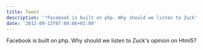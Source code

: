 ```yaml
---
title: Tweet
description: '"Facebook is built on php. Why should we listen to Zuck''s opinion on Html5?"'
date: '2012-09-13T07:09:06+01:00'
---
```

Facebook is built on php. Why should we listen to Zuck's opinion on Html5?
